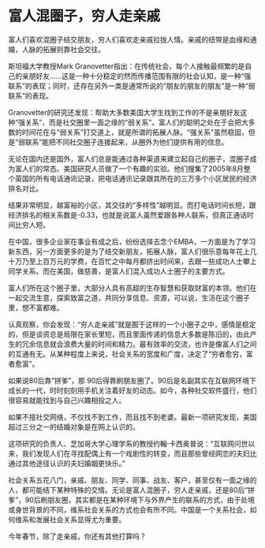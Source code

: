 # 富人混圈子，穷人走亲戚

富人们喜欢混圈子结交朋友，穷人们喜欢走亲戚拉拢人情。亲戚的纽带是血缘和通婚，人脉的拓展则靠社会交往。 

斯坦福大学教授Mark Granovetter指出：在传统社会，每个人接触最频繁的是自己的亲朋好友……这是一种十分稳定的然而传播范围有限的社会认知，是一种“强联系”的表现；同时，还存在另外一类是通常所说的“朋友的朋友的朋友”是一种“弱联系”的表现。 

Granovetter的研究还发现：帮助大多数美国大学生找到工作的不是亲朋好友这种“强关系”，而是社交圈里一面之缘的“弱关系”。富人们的聪明之处在于会把大多数的时间花在与“弱关系”打交道上，就是所谓的拓展人脉。“强关系”虽然稳固，但是“弱联系”能把不同社交圈子连接起来，从圈外为他们提供有用的信息。 

无论在国内还是国外，富人们总是能通过各种渠道来建立起自己的圈子，混圈子成为富人们的常态。美国研究人员做了一个有趣的实验。他们搜集了2005年8月整个英国的所有电话通讯记录，把电话通讯记录跟其所在的三万多个小区居民的经济排名对比。 

结果非常明显，越富裕的小区，其交往的“多样性”越明显。而打电话时间长短，跟经济排名的相关系数是-0.33，也就是说富人虽然爱跟各种人联系，但真正通话时间比穷人短。 

在中国，很多企业家在事业有成之后，纷纷选择去念个EMBA，一方面是为了学习新东西，另一方面更多的是为了结交新朋友，拓展人脉，富人们很乐意每年花上几十万乃至上百万元的学费，在百忙之中每月都挤出时间来，去跟一些成功人士攀上同学关系。而在美国，做慈善，是富人们混入成功人士圈子的主要方式。 

富人们所在这个圈子里，大部分人具有高超的生存智慧和获取财富的本领。他们在一起交流生意，探索致富之道，共同分享信息、资源，可以说，生活在这个圈子里，想不富都难。 

认真观察，你会发现：“穷人走亲戚”就是囿于这样的一个小圈子之中，感情是稳定的，但是谈资总是局限在家长里短，而且里面传递的信息大多数是陈旧的，由此产生的冗余信息就会浪费大量的时间和精力。最有效率的交流，也许是像富人们之间的互通有无。从某种程度上来说，社会关系的宽度和广度，决定了“穷者愈穷，富者愈富”。 

如果说80后靠“拼爹”，那 90后得靠刷朋友圈了。90后是名副其实在互联网环境下成长的一代，时时刻刻用手机关注着好友的动态。如今，各种社交软件盛行，他们很容易就能找到与自己兴趣相投之人。 

如果不擅社交网络，不仅找不到工作，而且找不到老婆。最新一项研究发现，美国超过三分之一的结婚对象是在网上认识的。 

这项研究的负责人、芝加哥大学心理学系的教授约翰·卡西奥普说：“互联网问世以来，我们发现人们在寻找配偶上有一个戏剧性的转变，而且那些曾经网恋的夫妇比通过其他途径认识的夫妇婚姻更快乐。” 

社会关系五花八门，亲戚、朋友、同学、同事、战友、客户，甚至仅有一面之缘的人，都可能结下某种特殊的交情。无论是富人混圈子，穷人走亲戚，还是80后“拼爹”，90后刷朋友圈，其实都是在某种环境下与外界产生的联系的方式，由于处境或身世背景的不同，维系社会关系的方式也会有所不同。中国是一个关系社会，如何维系和发展社会关系显得尤为重要。 

今年春节，除了走亲戚，你还有其他打算吗？